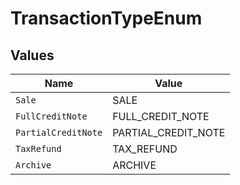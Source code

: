 # TransactionTypeEnum


## Values

| Name                | Value               |
| ------------------- | ------------------- |
| `Sale`              | SALE                |
| `FullCreditNote`    | FULL_CREDIT_NOTE    |
| `PartialCreditNote` | PARTIAL_CREDIT_NOTE |
| `TaxRefund`         | TAX_REFUND          |
| `Archive`           | ARCHIVE             |
